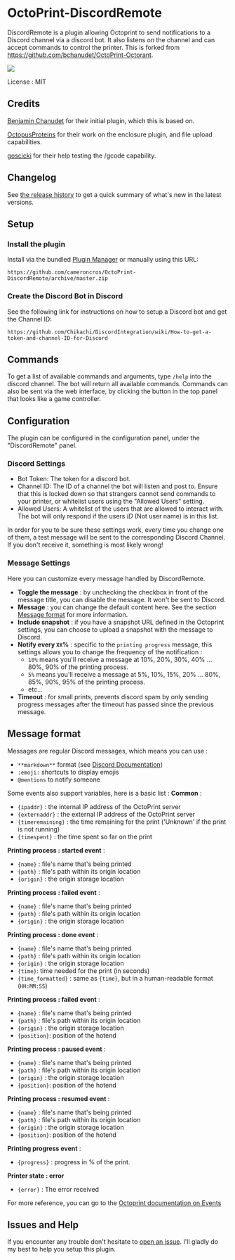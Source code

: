 # OctoPrint-DiscordRemote

DiscordRemote is a plugin allowing Octoprint to send notifications to a Discord channel via a discord bot. It also listens on the channel and can accept commands to control the printer.
This is forked from  https://github.com/bchanudet/OctoPrint-Octorant.

[![](https://circleci.com/gh/cameroncros/OctoPrint-DiscordRemote.svg?style=shield&circle-token=:circle-token)](https://circleci.com/gh/cameroncros/OctoPrint-DiscordRemote)

License : MIT

## Credits

[Benjamin Chanudet](https://github.com/bchanudet) for their initial plugin, which this is based on.

[OctopusProteins](https://github.com/OctopusProteins) for their work on the enclosure plugin, and file upload capabilities.

[goscicki](https://github.com/goscicki) for their help testing the /gcode capability.

## Changelog

See [the release history](https://github.com/cameroncros/OctoPrint-DiscordRemote/releases) to get a quick summary of what's new in the latest versions.

## Setup

### Install the plugin

Install via the bundled [Plugin Manager](https://github.com/foosel/OctoPrint/wiki/Plugin:-Plugin-Manager)
or manually using this URL:

    https://github.com/cameroncros/OctoPrint-DiscordRemote/archive/master.zip

### Create the Discord Bot  in Discord

See the following link for instructions on how to setup a Discord bot and get the Channel ID:

    https://github.com/Chikachi/DiscordIntegration/wiki/How-to-get-a-token-and-channel-ID-for-Discord
    
## Commands

To get a list of available commands and arguments, type ``/help`` into the discord channel. The bot will return all available commands.
Commands can also be sent via the web interface, by clicking the button in the top panel that looks like a game controller.

## Configuration

The plugin can be configured in the configuration panel, under the "DiscordRemote" panel.

### Discord Settings

- Bot Token: The token for a discord bot.
- Channel ID: The ID of a channel the bot will listen and post to. Ensure that this is locked down so that strangers cannot send commands to your printer, or whitelist users using the "Allowed Users" setting.
- Allowed Users: A whitelist of the users that are allowed to interact with. The bot will only respond if the users _ID_ (Not user name) is in this list.

In order for you to be sure these settings work, every time you change one of them, a test message will be sent to the corresponding Discord Channel. If you don't receive it, something is most likely wrong!

### Message Settings

Here you can customize every message handled by DiscordRemote.

- **Toggle the message** : by unchecking the checkbox in front of the message title, you can disable the message. It won't be sent to Discord.
- **Message** : you can change the default content here. See the section [Message format](#message-format) for more information.
- **Include snapshot** : if you have a snapshot URL defined in the Octoprint settings, you can choose to upload a snapshot with the message to Discord.
- **Notify every `XX`%** : specific to the `printing progress` message, this settings allows you to change the frequency of the notification :
    - `10%` means you'll receive a message at 10%, 20%, 30%, 40% ... 80%, 90% of the printing process.
    - `5%` means you'll receive a message at 5%, 10%, 15%, 20% ... 80%, 85%, 90%, 95% of the printing process.
    - etc...
- **Timeout** : for small prints, prevents discord spam by only sending progress messages after the timeout has passed since the previous message.


## Message format

Messages are regular Discord messages, which means you can use :
- `**markdown**` format (see [Discord Documentation](https://support.discordapp.com/hc/en-us/articles/210298617-Markdown-Text-101-Chat-Formatting-Bold-Italic-Underline-))
- `:emoji:` shortcuts to display emojis
- `@mentions` to notify someone

Some events also support variables, here is a basic list :
**Common** :
- `{ipaddr}` : the internal IP address of the OctoPrint server
- `{externaddr}` : the external IP address of the OctoPrint server
- `{timeremaining}` : the time remaining for the print ('Unknown' if the print is not running)
- `{timespent}` : the time spent so far on the print

**Printing process : started event** :
- `{name}` : file's name that's being printed
- `{path}` : file's path within its origin location
- `{origin}` : the origin storage location

**Printing process : failed event** :
- `{name}` : file's name that's being printed
- `{path}` : file's path within its origin location
- `{origin}` : the origin storage location

**Printing process : done event** :
- `{name}` : file's name that's being printed
- `{path}` : file's path within its origin location
- `{origin}` : the origin storage location
- `{time}`: time needed for the print (in seconds)
- `{time_formatted}` : same as `{time}`, but in a human-readable format (`HH:MM:SS`)

**Printing process : failed event** :
- `{name}` : file's name that's being printed
- `{path}` : file's path within its origin location
- `{origin}` : the origin storage location
- `{position}`: position of the hotend

**Printing process : paused event** :
- `{name}` : file's name that's being printed
- `{path}` : file's path within its origin location
- `{origin}` : the origin storage location
- `{position}`: position of the hotend

**Printing process : resumed event** :
- `{name}` : file's name that's being printed
- `{path}` : file's path within its origin location
- `{origin}` : the origin storage location
- `{position}`: position of the hotend

**Printing progress event** :
- `{progress}` : progress in % of the print.

**Printer state : error**
- `{error}` : The error received

For more reference, you can go to the [Octoprint documentation on Events](http://docs.octoprint.org/en/master/events/index.html#sec-events-available-events)

## Issues and Help

If you encounter any trouble don't hesitate to [open an issue](https://github.com/cameroncros/OctoPrint-DiscordRemote/issues/new). I'll gladly do my best to help you setup this plugin.
